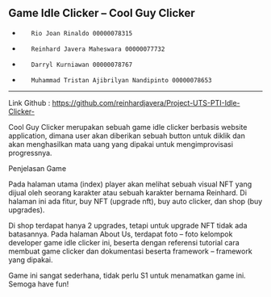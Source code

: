 Game Idle Clicker – Cool Guy Clicker
-------------------------------------------------------------------------------------------------------------------------------------------------------------------------

-        Rio Joan Rinaldo 00000078315
-        Reinhard Javera Maheswara 00000077732
-        Darryl Kurniawan 00000078767
-        Muhammad Tristan Ajibrilyan Nandipinto 00000078653

-------------------------------------------------------------------------------------------------------------------------------------------------------------------------

Link Github : https://github.com/reinhardjavera/Project-UTS-PTI-Idle-Clicker-

Cool Guy Clicker merupakan sebuah game idle clicker berbasis website application, dimana user akan diberikan sebuah button untuk diklik dan akan menghasilkan mata uang yang dipakai untuk mengimprovisasi progressnya.
 
Penjelasan Game

Pada halaman utama (index) player akan melihat sebuah visual NFT yang dijual oleh seorang karakter atau sebuah karakter bernama Reinhard. Di halaman ini ada fitur, buy NFT (upgrade nft), buy auto clicker, dan shop (buy upgrades).

Di shop terdapat hanya 2 upgrades, tetapi untuk upgrade NFT tidak ada batasannya. Pada halaman About Us, terdapat foto – foto kelompok developer game idle clicker ini, beserta dengan referensi tutorial cara membuat game clicker dan dokumentasi beserta framework – framework yang dipakai.

Game ini sangat sederhana, tidak perlu S1 untuk menamatkan game ini. Semoga have fun!

